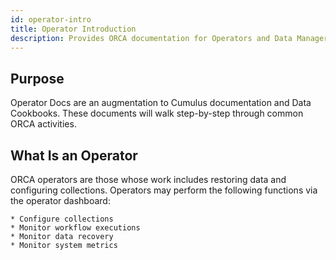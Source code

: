 ```yaml
---
id: operator-intro
title: Operator Introduction
description: Provides ORCA documentation for Operators and Data Managers.
---
```


## Purpose

Operator Docs are an augmentation to Cumulus documentation and Data 
Cookbooks. These documents will walk step-by-step through common ORCA 
activities.

## What Is an Operator

ORCA operators are those whose work includes restoring data and configuring 
collections. Operators may perform the following functions via the operator 
dashboard:

    * Configure collections
    * Monitor workflow executions
    * Monitor data recovery
    * Monitor system metrics
